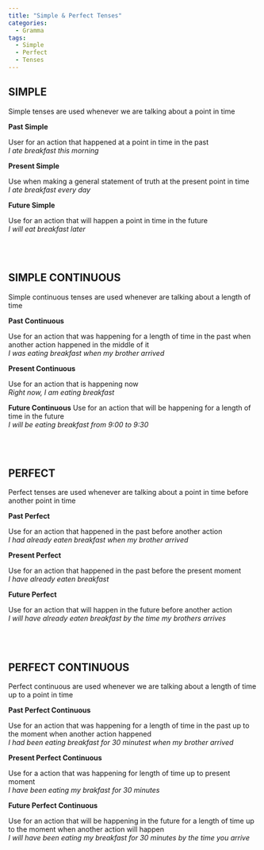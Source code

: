 ```yaml
---
title: "Simple & Perfect Tenses"
categories:
  - Gramma
tags:
  - Simple
  - Perfect
  - Tenses
---
```


## SIMPLE
Simple tenses are used whenever we are talking about a point in time

**Past Simple**

User for an action that happened at a point in time in the past <br>
*I ate breakfast this morning*

**Present Simple**

Use when making a general statement of truth at the present point in time <br>
*I ate breakfast every day*

**Future Simple**

Use for an action that will happen a point in time in the future <br>
*I will eat breakfast later*

<br>
<br>

## SIMPLE CONTINUOUS
Simple continuous tenses are used whenever are talking about a length of time

**Past Continuous**

Use for an action that was happening for a length of time in the past when another action happened in the middle of it <br>
*I was eating breakfast when my brother arrived*

**Present Continuous**

Use for an action that is happening now <br>
*Right now, I am eating breakfast*

**Future Continuous**
Use for an action that will be happening for a length of time in the future <br>
*I will be eating breakfast from 9:00 to 9:30*

<br>
<br>

## PERFECT
Perfect tenses are used whenever are talking about a point in time before another point in time

**Past Perfect**

Use for an action that happened in the past before another action <br>
*I had already eaten breakfast when my brother arrived*

**Present Perfect**

Use for an action that happened in the past before the present moment <br>
*I have already eaten breakfast*

**Future Perfect**

Use for an action that will happen in the future before another action <br>
*I will have already eaten breakfast by the time my brothers arrives*


<br>
<br>

## PERFECT CONTINUOUS
Perfect continuous are used whenever we are talking about a length of time up to a point in time

**Past Perfect Continuous**

Use for an action that was happening for a length of time in the past up to the moment when another action happened <br>
*I had been eating breakfast for 30 minutest when my brother arrived*

**Present Perfect Continuous**

Use for a action that was happening for length of time up to present moment <br>
*I have been eating my brakfast for 30 minutes*

**Future Perfect Continuous**

Use for an action that will be happening in the future for a length of time up to the moment when another action will happen <br>
*I will have been eating my breakfast for 30 minutes by the time you arrive*
